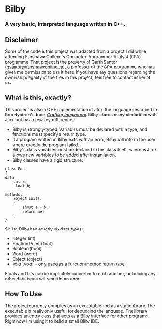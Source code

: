 # Bilby
### A very basic, interpreted language written in C++.

## Disclaimer
Some of the code is this project was adapted from a project I did while attending Fanshawe College's Computer Programmer Analyst (CPA) programme. That project is the property of Garth Santor (gsantor@fanshaweonline.ca), a professor of the CPA programme who has given me permission to use it here. If you have any questions regarding the ownership/legality of the files in this project, feel free to contact either of us.

## What is this, exactly?
This project is also a C++ implementation of Jlox, the language described in Bob Nystrom's book [*Crafting Intepreters*](http://craftinginterpreters.com/). Bilby shares many similarities with Jlox, but has a few key differences:
* Bilby is strongly-typed. Variables must be declared with a type, and functions must specify a return type. 
* If a program written in Bilby exits with an error, Bilby will inform the user where exactly the program failed.
* Bilby's class variables must be declared in the class itself, whereas JLox allows new variables to be added after instantiation.
* Bilby classes have a rigid structure:
```
class Foo
{
data:
    int a;
    float b;

methods:
    object init()
    {
        shout a + b;
        return me;
    }
}
```
So far, Bilby has exactly six data types:
* Integer (int)
* Floating Point (float)
* Boolean (bool)
* Word (word)
* Object (object)
* Void (void) - only used as a function/method return type

Floats and Ints can be implicitely converted to each another, but mixing any other data types will result in an error.

## How To Use
The project currently compiles as an executable and as a static library. The executable is really only useful for debugging the language. The library provides an entry class that acts as a Bilby interface for other programs. Right now I'm using it to build a small Bilby IDE.
